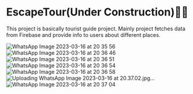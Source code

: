 # EscapeTour(Under Construction)👷‍💻

This project is basically tourist guide project. Mainly project fetches data from Firebase and provide info to users about different places.

![WhatsApp Image 2023-03-16 at 20 35 56](https://user-images.githubusercontent.com/94039368/225660983-664047fe-1017-49a9-82a2-b5eaf94b94f9.jpg)
![WhatsApp Image 2023-03-16 at 20 36 46](https://user-images.githubusercontent.com/94039368/225661008-3d5e4fbe-c34d-4eef-be68-689fe61df166.jpg)
![WhatsApp Image 2023-03-16 at 20 36 51](https://user-images.githubusercontent.com/94039368/225661016-5f0c9e4e-f6a3-4c69-afb2-763ed630cf77.jpg)
![WhatsApp Image 2023-03-16 at 20 36 54](https://user-images.githubusercontent.com/94039368/225661025-f514ce26-fdfe-4137-a364-9bd95271cc8a.jpg)
![WhatsApp Image 2023-03-16 at 20 36 58](https://user-images.githubusercontent.com/94039368/225661035-333ff4ca-e330-41c2-92ab-a93e572e1edf.jpg)
![Uploading WhatsApp Image 2023-03-16 at 20.37.02.jpg…]()
![WhatsApp Image 2023-03-16 at 20 37 04](https://user-images.githubusercontent.com/94039368/225661050-f16ac7ef-d973-45a7-9480-d95bb0bfe1d4.jpg)
